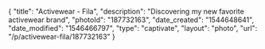 {
    "title": "Activewear - Fila",
    "description": "Discovering my new favorite activewear brand",
    "photoId": "187732163",
    "date_created": "1544648641",
    "date_modified": "1546466797",
    "type": "captivate",
    "layout": "photo",
    "url": "\/p\/activewear-fila\/187732163"
}
